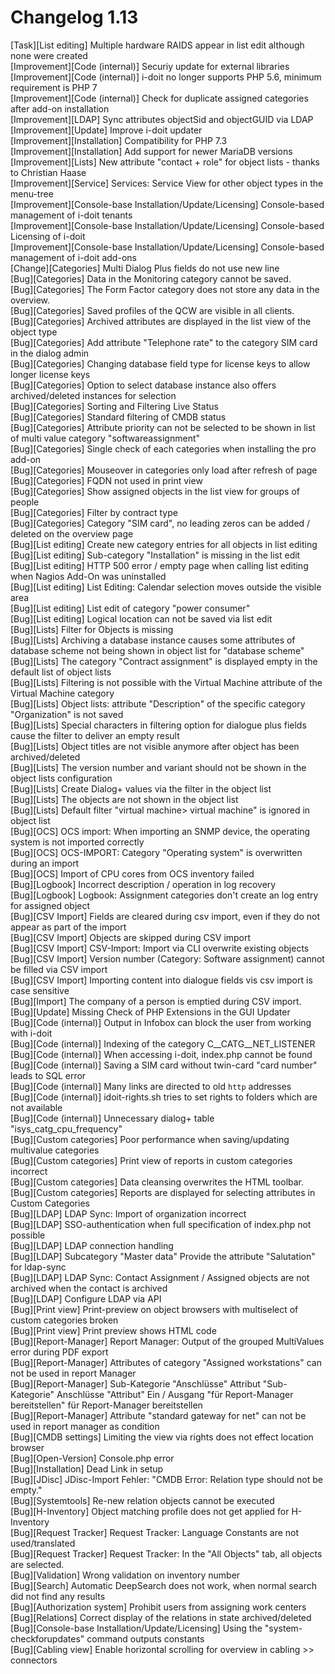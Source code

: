 # Changelog 1.13

[Task][List editing] Multiple hardware RAIDS appear in list edit although none were created  
[Improvement][Code (internal)] Securiy update for external libraries  
[Improvement][Code (internal)] i-doit no longer supports PHP 5.6, minimum requirement is PHP 7  
[Improvement][Code (internal)] Check for duplicate assigned categories after add-on installation  
[Improvement][LDAP] Sync attributes objectSid and objectGUID via LDAP  
[Improvement][Update] Improve i-doit updater  
[Improvement][Installation] Compatibility for PHP 7.3  
[Improvement][Installation] Add support for newer MariaDB versions  
[Improvement][Lists] New attribute "contact + role" for object lists - thanks to Christian Haase  
[Improvement][Service] Services: Service View for other object types in the menu-tree  
[Improvement][Console-base Installation/Update/Licensing] Console-based management of i-doit tenants  
[Improvement][Console-base Installation/Update/Licensing] Console-based Licensing of i-doit  
[Improvement][Console-base Installation/Update/Licensing] Console-based management of i-doit add-ons  
[Change][Categories] Multi Dialog Plus fields do not use new line  
[Bug][Categories] Data in the Monitoring category cannot be saved.  
[Bug][Categories] The Form Factor category does not store any data in the overview.  
[Bug][Categories] Saved profiles of the QCW are visible in all clients.  
[Bug][Categories] Archived attributes are displayed in the list view of the object type  
[Bug][Categories] Add attribute "Telephone rate" to the category SIM card in the dialog admin  
[Bug][Categories] Changing database field type for license keys to allow longer license keys  
[Bug][Categories] Option to select database instance also offers archived/deleted instances for selection  
[Bug][Categories] Sorting and Filtering Live Status  
[Bug][Categories] Standard filtering of CMDB status  
[Bug][Categories] Attribute priority can not be selected to be shown in list of multi value category "softwareassignment"  
[Bug][Categories] Single check of each categories when installing the pro add-on  
[Bug][Categories] Mouseover in categories only load after refresh of page  
[Bug][Categories] FQDN not used in print view  
[Bug][Categories] Show assigned objects in the list view for groups of people  
[Bug][Categories] Filter by contract type  
[Bug][Categories] Category "SIM card", no leading zeros can be added / deleted on the overview page  
[Bug][List editing] Create new category entries for all objects in list editing  
[Bug][List editing] Sub-category "Installation" is missing in the list edit  
[Bug][List editing] HTTP 500 error / empty page when calling list editing when Nagios Add-On was uninstalled  
[Bug][List editing] List Editing: Calendar selection moves outside the visible area  
[Bug][List editing] List edit of category "power consumer"  
[Bug][List editing] Logical location can not be saved via list edit  
[Bug][Lists] Filter for Objects is missing  
[Bug][Lists] Archiving a database instance causes some attributes of database scheme not being shown in object list for "database scheme"  
[Bug][Lists] The category "Contract assignment" is displayed empty in the default list of object lists  
[Bug][Lists] Filtering is not possible with the Virtual Machine attribute of the Virtual Machine category  
[Bug][Lists] Object lists: attribute "Description" of the specific category "Organization" is not saved  
[Bug][Lists] Special characters in filtering option for dialogue plus fields cause the filter to deliver an empty result  
[Bug][Lists] Object titles are not visible anymore after object has been archived/deleted  
[Bug][Lists] The version number and variant should not be shown in the object lists configuration  
[Bug][Lists] Create Dialog+ values via the filter in the object list  
[Bug][Lists] The objects are not shown in the object list  
[Bug][Lists] Default filter "virtual machine> virtual machine" is ignored in object list  
[Bug][OCS] OCS import: When importing an SNMP device, the operating system is not imported correctly  
[Bug][OCS] OCS-IMPORT: Category "Operating system" is overwritten during an import  
[Bug][OCS] Import of CPU cores from OCS inventory failed  
[Bug][Logbook] Incorrect description / operation in log recovery  
[Bug][Logbook] Logbook: Assignment categories don't create an log entry for assigned object  
[Bug][CSV Import] Fields are cleared during csv import, even if they do not appear as part of the import  
[Bug][CSV Import] Objects are skipped during CSV import  
[Bug][CSV Import] CSV-Import: Import via CLI overwrite existing objects  
[Bug][CSV Import] Version number (Category: Software assignment) cannot be filled via CSV import  
[Bug][CSV Import] Importing content into dialogue fields vis csv import is case sensitive  
[Bug][Import] The company of a person is emptied during CSV import.  
[Bug][Update] Missing Check of PHP Extensions in the GUI Updater  
[Bug][Code (internal)] Output in Infobox can block the user from working with i-doit  
[Bug][Code (internal)] Indexing of the category C__CATG__NET_LISTENER  
[Bug][Code (internal)] When accessing i-doit, index.php cannot be found  
[Bug][Code (internal)] Saving a SIM card without twin-card "card number" leads to SQL error  
[Bug][Code (internal)] Many links are directed to old `http` addresses  
[Bug][Code (internal)] idoit-rights.sh tries to set rights to folders which are not available  
[Bug][Code (internal)] Unnecessary dialog+ table "isys_catg_cpu_frequency"  
[Bug][Custom categories] Poor performance when saving/updating multivalue categories  
[Bug][Custom categories] Print view of reports in custom categories incorrect  
[Bug][Custom categories] Data cleansing overwrites the HTML toolbar.  
[Bug][Custom categories] Reports are displayed for selecting attributes in Custom Categories  
[Bug][LDAP] LDAP Sync: Import of organization incorrect  
[Bug][LDAP] SSO-authentication when full specification of index.php not possible  
[Bug][LDAP] LDAP connection handling  
[Bug][LDAP] Subcategory "Master data" Provide the attribute "Salutation" for ldap-sync  
[Bug][LDAP] LDAP Sync: Contact Assignment / Assigned objects are not archived when the contact is archived  
[Bug][LDAP] Configure LDAP via API  
[Bug][Print view] Print-preview on object browsers with multiselect of custom categories broken  
[Bug][Print view] Print preview shows HTML code  
[Bug][Report-Manager] Report Manager: Output of the grouped MultiValues ​​error during PDF export  
[Bug][Report-Manager] Attributes of category "Assigned workstations" can not be used in report Manager  
[Bug][Report-Manager] Sub-Kategorie "Anschlüsse" Attribut "Sub-Kategorie" Anschlüsse "Attribut" Ein / Ausgang "für Report-Manager bereitstellen" für Report-Manager bereitstellen  
[Bug][Report-Manager] Attribute "standard gateway for net" can not be used in report manager as condition  
[Bug][CMDB settings] Limiting the view via rights does not effect location browser  
[Bug][Open-Version] Console.php error  
[Bug][Installation] Dead Link in setup  
[Bug][JDisc] JDisc-Import Fehler: "CMDB Error: Relation type should not be empty."  
[Bug][Systemtools] Re-new relation objects cannot be executed  
[Bug][H-Inventory] Object matching profile does not get applied for H-Inventory  
[Bug][Request Tracker] Request Tracker: Language Constants are not used/translated  
[Bug][Request Tracker] Request Tracker: In the "All Objects" tab, all objects are selected.  
[Bug][Validation] Wrong validation on inventory number  
[Bug][Search] Automatic DeepSearch does not work, when normal search did not find any results  
[Bug][Authorization system] Prohibit users from assigning work centers  
[Bug][Relations] Correct display of the relations in state archived/deleted  
[Bug][Console-base Installation/Update/Licensing] Using the "system-checkforupdates" command outputs constants  
[Bug][Cabling view] Enable horizontal scrolling for overview in cabling >> connectors  